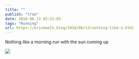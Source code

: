 ```yaml
---
title: ""
publish: "true"
date: 2018-06-13 05:52:03
tags: "Running"
url: https://ericmwalk.blog/2018/06/13/nothing-like-a.html
---
```


Nothing like a morning run with the sun coming up

![](https://ericmwalk.blog/uploads/2022/bad7b44ae3.jpg)